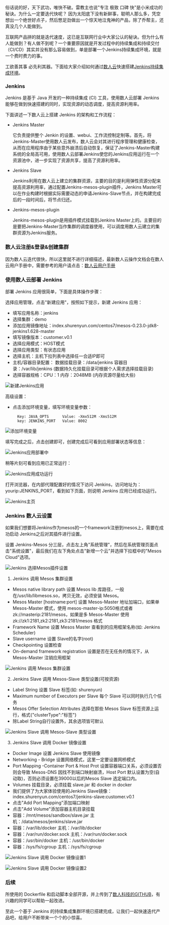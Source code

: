 俗话说的好，天下武功，唯快不破。雷教主也说"专注 极致 口碑 快"是小米成功的秘诀。为什么一定要迭代快呢？ 因为太阳底下没有新鲜事，聪明人那么多，凭空想出一个绝世好点子，然后憋足劲做出一个惊天地泣鬼神的产品，除了乔帮主，还真没几个人能做到。

互联网产品拼的就是迭代速度，这已是互联网行业中大家公认的秘诀。但为什么有人能做到？有人做不到呢？一个重要原因就是开发过程中的持续集成和持续交付（CI/CD）其实并没有那么容易做到，单是部署一个Jenkins持续集成环境，就是一个费时费力的事。

工欲善其事 必先利其器。下面给大家介绍如何通过[数人云](https://www.shurenyun.com/)快速搭建[Jenkins持续集成环境](https://www.shurenyun.com/company-app.html)。

### Jenkins
Jenkins 是基于 Java 开发的一种持续集成 (CI) 工具，使用数人云部署 Jenkins 能够在做到快速搭建的同时，实现资源的动态调度，提高资源利用率。

下面讲述一下数人云上搭建 Jenkins 的架构和工作流程：

* Jenkins Master
  
  它负责提供整个 Jenkin 的设置、webui、工作流控制定制等。首先，将Jenkins-Master使用数人云发布，数人云会对其进行程序管理和健康检查，从而在应用程序由于某些意外崩溃后自动恢复，保证了Jenkins-Master构建系统的全局高可用，使用数人云部署Jenkins使您的Jenkins应用运行在一个资源池中，进一步实现了资源共享，提高了资源利用率。

* Jenkins Slave

  Jenkins利用在数人云上建立的集群资源，主要的目的是利用弹性资源分配来提高资源利用率，通过配置Jenkins-mesos-plugin插件，Jenkins Master可以在作业构建时根据实际需要动态的申请Jenkins-Slave节点，并在构建完成后的一段时间后，将节点归还。

* Jenkins-mesos-plugin

  Jenkins-mesos-plugin是用插件模式挂载到Jenkins Master上的。主要目的是要把Jenkins-Master当作集群的调度器使用，可以调度用数人云建立的集群资源为Jenkins服务。

### 数人云注册&登录&创建集群

因为数人云迭代很快，所以这里就不进行详细描述，最新数人云操作文档会在数人云用户手册中，需要参考的用户请点击：[数人云用户手册](http://doc.shurenyun.com/get-started/index.html)

### 使用数人云部署 Jenkins

部署 Jenkins 应用很简单，下面是具体操作步骤：

选择应用管理，点击"新建应用"，按照如下提示，新建 Jenkins 应用：

* 填写应用名称：jenkins
* 选择集群：demo
* 添加应用镜像地址：index.shurenyun.com/centos7/mesos-0.23.0-jdk8-jenkins1.628-master
* 填写镜像版本：customer.v0.1
* 选择应用模式：HOST模式
* 选择应用类型：有状态应用
* 选择主机：主机下拉列表中选择任一合适IP即可
* 主机/容器目录配置： 数据挂载目录：/data/jenkins  容器目录：/var/lib/jenkins (数据持久化挂载目录可根据个人需求选择挂载目录)
* 选择容器规格：CPU：1  内存：2048MB (内存资源尽量给大些)

![新建Jenkins应用](./jenkins/A.png)

高级设置：

* 点击添加环境变量，填写环境变量参数：

        Key: JAVA_OPTS      Value: -Xmx512M -Xms512M
        key: JENKINS_PORT   Value: 8002
        
![添加环境变量](./jenkins/B.png)

填写完成之后，点击创建即可，创建完成后可看到应用部署状态等信息：

![Jenkins应用部署中](./jenkins/C.png)

稍等片刻可看到应用已正常运行：

![Jenkins应用成功运行](./jenkins/D.png)

打开浏览器，在内部代理配置好的情况下访问 Jenkins，访问地址为：yourip:JENKINS_PORT，看到如下页面，则说明 Jenkins 应用已经成功运行。

![Jenkins主页](./jenkins/E.png)

### Jenkins 数人云设置

如果我们想要将Jenkins作为mesos的一个framework注册到mesos上，需要在成功启动 Jenkins之后对其插件进行设置。

设置 Jenkins-Mesos 分三层，点击左上角"系统管理"，然后在系统管理页面点击"系统设置"，最后我们在左下角处点击"新增一个云"并选择下拉框中的"Mesos Cloud"选项。

![Jenkins 选择Mesos插件设置](./jenkins/j0.png)

1. Jenkins 调用 Mesos 集群设置

* Mesos native library path 设置 Mesos lib 库路径，一般在/usr/lib/libmesos.so，拷贝无效，必须安装 Mesos。
* Mesos Master [hostname:port] 设置 Mesos-Master 地址加端口，如果单 Mesos-Master 模式，使用 mesos-master-ip:5050格式或者zk://masterip:2181/mesos，如果是多 Mesos-Master 使用 zk://zk1:2181,zk2:2181,zk3:2181/mesos 格式
* Framework Name 设置 Mesos Master 查看到的应用框架名称(如: Jenkins Scheduler)
* Slave username 设置 Slave的名字(root)
* Checkpointing 设置检查
* On-demand framework registration 设置是否在无任务的情况下，从 Mesos-Master 注销应用框架

![Jenkins 调用 Mesos 集群设置](./jenkins/j1.png)

2. Jenkins Slave 调用 Mesos-Slave 类型设置(可按资源)

* Label String 设置 Slave 标签(如: shurenyun)
* Maximum number of Executors per Slave 每个 Slave 可以同时执行几个任务
* Mesos Offer Selection Attributes 选择在那些 Mesos Slave 标签资源上运行，格式{"clusterType":"标签"}
* 除Label String自行设置外，其余选项皆可默认

![Jenkins Slave 调用 Mesos-Slave 类型设置](./jenkins/j2.png)

3. Jenkins Slave 调用 Docker 镜像设置

* Docker Image 设置 Jenkins Slave 使用镜像
* Networking - Bridge 设置网络模式，这里一定要设置网桥模式
* Port Mapping -Container Port & Host Prot 设置容器端口关系，必须设置否则会导致 Mesos-DNS 因找不到端口映射崩溃，Host Port 默认设置为空(自动取)，否则必须设置在39000以后的Mesos Slave 选定端口内。
* Volumes 挂载目录，必须挂载 slave.jar 和 docker in docker 
* 我们提供了为大家体验使用的Jenkins Slave镜像：index.shurenyun.com/centos7/jenkins-slave:customer.v0.1
* 点击"Add Port Mapping"添加端口映射
* 点击"Add Volume"添加容器主机目录挂载
* 容器：/mnt/mesos/sandbox/slave.jar 主机：/data/mesos/jenkins/slave.jar
* 容器：/var/lib/docker              主机：/var/lib/docker
* 容器：/var/run/docker.sock         主机：/var/run/docker.sock
* 容器：/usr/bin/docker              主机：/usr/bin/docker
* 容器：/sys/fs/cgroup               主机：/sys/fs/cgroup


![Jenkins Slave 调用 Docker 镜像设置1](./jenkins/j3.png)

![Jenkins Slave 调用 Docker 镜像设置2](./jenkins/j4.png)

### 后续

所使用的 Dockerfile 和启动脚本全部开源，并上传到了[数人科技的GITHUB](https://github.com/Dataman-Cloud/OpenDockerFile/tree/master/jenkins)，有兴趣的同学可以帮助一起改进。

至此一个基于 Jenkins 的持续集成集群环境已搭建完成，让我们一起快速迭代产品吧，给用户不断带来一个个的小惊喜。